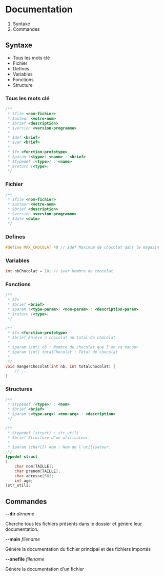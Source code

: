 # Documentation

1. Syntaxe
2. Commandes

## Syntaxe

- Tous les mots clé
- Fichier
- Defines
- Variables
- Fonctions
- Structure

### Tous les mots clé

```c
/**
 * $file <nom-fichier>
 * $auteur <votre-nom>
 * $brief <description>
 * $version <version-programme>
 * 
 * $def <brief>
 * $var <brief>
 * 
 * $fn <function-prototype>
 * $param (<type>) <name> : <brief>
 * $typedef (<type>) : <name>
 * $return (<type>)
 */
```

### Fichier

```c
/**
 * $file <nom-fichier>
 * $auteur <votre-nom>
 * $brief <description>
 * $version <version-programme>
 * $date <date>
 */
```

### Defines

```c
#define MAX_CHOCOLAT 40 // $def Maximum de chocolat dans le magasin
```

### Variables

```c
int nbChocolat = 10; // $var Nombre de chocolat
```

### Fonctions

```c
/**
 * $fn 
 * $brief <brief>
 * $param (<type-param>) <nom-param> : <description-param>
 * $return (<type>)
 */
```

```c
/**
 * $fn <function-prototype>
 * $brief Enlève n chocolat au total de chocolat
 *
 * $param (int) nb : Nombre de chocolat que l'on va manger
 * $param (int) totalChocolat : Total de chocolat
 *
 */
void mangerChocolat(int nb, int totalChocolat) {
    // ...
}
```

### Structures

```c
/**
 * $typedef (<type>) : <nom>
 * $brief <brief>
 * $param (<type-arg>) <nom-arg> : <description>
 */
```

```c
/**
 * $typedef (struct) : str_utili
 * $brief Structure d'un utilisateur.
 *
 * $param (char[]) nom : Nom de l'utilisateur.
 */
typedef struct
{
    char nom[TAILLE];
    char prenom[TAILLE];
    char adresse[50];
    int age;
}str_utili;
```

## Commandes

**--dir** *dirname*

Cherche tous les fichiers présents dans le dossier et génère leur documentation.

**--main** *filename*

Génère la documentation du fichier principal et des fichiers importés

**--onefile** *filename*

Génère la documentation d'un fichier
